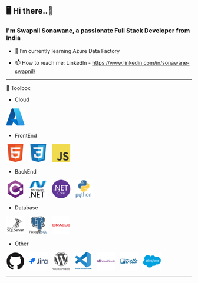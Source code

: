 <h2> 🖥 Hi there..👋 </h2>

<h3> I'm Swapnil Sonawane, a passionate Full Stack Developer from India </h3>

- 🌱 I’m currently learning Azure Data Factory

- 📫 How to reach me: LinkedIn - https://www.linkedin.com/in/sonawane-swapnil/

---

🧰 Toolbox

- Cloud

<a href="https://www.w3.org/html"><img src="https://github.com/devicons/devicon/blob/master/icons/azure/azure-original.svg" alt="Azure" width="50" height="50"/></a>&nbsp;&nbsp;

- FrontEnd

<a href="https://www.w3.org/html"><img src="https://github.com/devicons/devicon/blob/master/icons/html5/html5-original.svg" alt="HTML5" width="50" height="50"/></a>&nbsp;&nbsp;
<a href="https://www.w3.org/html"><img src="https://github.com/devicons/devicon/blob/master/icons/css3/css3-original.svg" alt="CSS Logo" width="50" height="50"/></a>&nbsp;&nbsp;
<a href="https://www.w3.org/html"><img src="https://github.com/devicons/devicon/blob/master/icons/javascript/javascript-original.svg" alt="JavaScript Logo" width="50" height="50"/></a>&nbsp;&nbsp;

- BackEnd

<a href="https://www.w3.org/html"><img src="https://github.com/devicons/devicon/blob/master/icons/csharp/csharp-original.svg" alt="C#" width="50" height="50"/></a>&nbsp;&nbsp;
<a href="https://www.w3.org/html"><img src="https://github.com/devicons/devicon/blob/master/icons/dot-net/dot-net-original-wordmark.svg" alt="Dot Net" width="50" height="50"/></a>&nbsp;&nbsp;
<a href="https://www.w3.org/html"><img src="https://github.com/devicons/devicon/blob/master/icons/dotnetcore/dotnetcore-original.svg" alt="Dot Net" width="50" height="50"/></a>&nbsp;&nbsp;
<a href="https://www.w3.org/html"><img src="https://github.com/devicons/devicon/blob/master/icons/python/python-original-wordmark.svg" alt="Python" width="50" height="50"/></a>&nbsp;&nbsp;

- Database

<a href="https://www.w3.org/html"><img src="https://github.com/devicons/devicon/blob/master/icons/microsoftsqlserver/microsoftsqlserver-plain-wordmark.svg" alt="SQL" width="50" height="50"/></a>&nbsp;&nbsp;
<a href="https://www.w3.org/html"><img src="https://github.com/devicons/devicon/blob/master/icons/postgresql/postgresql-original-wordmark.svg" alt="PostgreSQL" width="50" height="50"/></a>&nbsp;&nbsp;
<a href="https://www.w3.org/html"><img src="https://github.com/devicons/devicon/blob/master/icons/oracle/oracle-original.svg" alt="Oracle" width="50" height="50"/></a>&nbsp;&nbsp;

- Other

<a href="https://www.w3.org/html"><img src="https://github.com/devicons/devicon/blob/master/icons/github/github-original.svg" alt="Github" width="50" height="50"/></a>&nbsp;&nbsp;
<a href="https://www.w3.org/html"><img src="https://github.com/devicons/devicon/blob/master/icons/jira/jira-original-wordmark.svg" alt="JIRA" width="50" height="50"/></a>&nbsp;&nbsp;
<a href="https://www.w3.org/html"><img src="https://github.com/devicons/devicon/blob/master/icons/wordpress/wordpress-plain-wordmark.svg" alt="WordPress" width="50" height="50"/></a>&nbsp;&nbsp;
<a href="https://www.w3.org/html"><img src="https://github.com/devicons/devicon/blob/master/icons/vscode/vscode-original-wordmark.svg" alt="VS Code" width="50" height="50"/></a>&nbsp;&nbsp;
<a href="https://www.w3.org/html"><img src="https://github.com/devicons/devicon/blob/master/icons/visualstudio/visualstudio-plain-wordmark.svg" alt="VS" width="50" height="50"/></a>&nbsp;&nbsp;
<a href="https://www.w3.org/html"><img src="https://github.com/devicons/devicon/blob/master/icons/trello/trello-plain-wordmark.svg" alt="Trello" width="50" height="50"/></a>&nbsp;&nbsp;
<a href="https://www.w3.org/html"><img src="https://github.com/devicons/devicon/blob/master/icons/salesforce/salesforce-original.svg" alt="SalesForce" width="50" height="50"/></a>&nbsp;&nbsp;

---











<!---
get icons here
https://github.com/devicons/devicon/tree/master/icons
--->


<!---
  <img alt="Tests Passing" src="https://github.com/anuraghazra/github-readme-stats/workflows/Test/badge.svg" />
    </a>
    <a href="https://codecov.io/gh/anuraghazra/github-readme-stats">
      <img src="https://codecov.io/gh/anuraghazra/github-readme-stats/branch/master/graph/badge.svg" />
    </a>
    <a href="https://github.com/anuraghazra/github-readme-stats/issues">
      <img alt="Issues" src="https://img.shields.io/github/issues/anuraghazra/github-readme-stats?color=0088ff" />
    </a>
    <a href="https://github.com/anuraghazra/github-readme-stats/pulls">
      <img alt="GitHub pull requests" src="https://img.shields.io/github/issues-pr/anuraghazra/github-readme-stats?color=0088ff" />
    </a>
--->






<!---
swap407/swap407 is a ✨ special ✨ repository because its `README.md` (this file) appears on your GitHub profile.
You can click the Preview link to take a look at your changes.
--->
